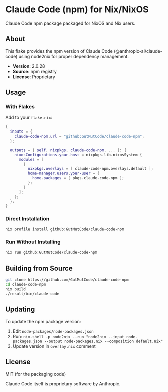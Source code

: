 # Claude Code (npm) for Nix/NixOS

Claude Code npm package packaged for NixOS and Nix users.

## About

This flake provides the npm version of Claude Code (@anthropic-ai/claude-code) using node2nix for proper dependency management.

- **Version**: 2.0.28
- **Source**: npm registry
- **License**: Proprietary

## Usage

### With Flakes

Add to your `flake.nix`:

```nix
{
  inputs = {
    claude-code-npm.url = "github:GutMutCode/claude-code-npm";
  };

  outputs = { self, nixpkgs, claude-code-npm, ... }: {
    nixosConfigurations.your-host = nixpkgs.lib.nixosSystem {
      modules = [
        {
          nixpkgs.overlays = [ claude-code-npm.overlays.default ];
          home-manager.users.your-user = {
            home.packages = [ pkgs.claude-code-npm ];
          };
        }
      ];
    };
  };
}
```

### Direct Installation

```bash
nix profile install github:GutMutCode/claude-code-npm
```

### Run Without Installing

```bash
nix run github:GutMutCode/claude-code-npm
```

## Building from Source

```bash
git clone https://github.com/GutMutCode/claude-code-npm
cd claude-code-npm
nix build
./result/bin/claude-code
```

## Updating

To update the npm package version:

1. Edit `node-packages/node-packages.json`
2. Run: `nix-shell -p node2nix --run "node2nix --input node-packages.json --output node-packages.nix --composition default.nix"`
3. Update version in `overlay.nix` comment

## License

MIT (for the packaging code)

Claude Code itself is proprietary software by Anthropic.
